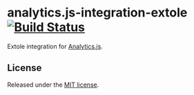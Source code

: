 # analytics.js-integration-extole [![Build Status][ci-badge]][ci-link]

Extole integration for [Analytics.js][].

## License

Released under the [MIT license](License.md).


[Analytics.js]: https://segment.com/docs/libraries/analytics.js/
[ci-link]: https://circleci.com/gh/segment-integrations/analytics.js-integration-extole
[ci-badge]: https://circleci.com/gh/segment-integrations/analytics.js-integration-extole.svg?style=svg
